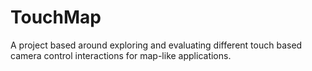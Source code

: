 # TouchMap

A project based around exploring and evaluating different touch based camera control interactions for map-like applications.
